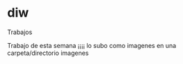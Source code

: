 # diw
Trabajos

Trabajo de esta semana ¡¡¡¡
lo subo como imagenes en una carpeta/directorio imagenes
